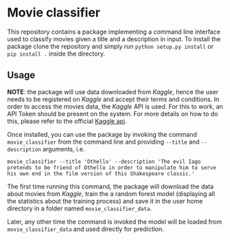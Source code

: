 # Movie classifier

This repository contains a package implementing a command line interface used to classify movies given a title and a description in input. To install the package clone the repository and simply run `python setup.py install` or `pip install .` inside the directory.

## Usage

**NOTE**: the package will use data downloaded from *Kaggle*, hence the user needs to be registered on *Kaggle* and accept their terms and conditions. In order to access the movies data, the *Kaggle* API is used. For this to work, an API Token should be present on the system. For more details on how to do this, please refer to the official [Kaggle api](https://github.com/Kaggle/kaggle-api#api-credentials).

Once installed, you can use the package by invoking the command `movie_classifier` from the command line and providing `--title` and `--description` arguments, i.e.
```
movie_classifier --title 'Othello' --description 'The evil Iago pretends to be friend of Othello in order to manipulate him to serve his own end in the film version of this Shakespeare classic.'
```
The first time running this command, the package will download the data about movies from *Kaggle*, train the a random forest model (displaying all the statistics about the training process) and save it in the user home directory in a folder named `movie_classifier_data`.

Later, any other time the command is invoked the model will be loaded from `movie_classifier_data` and used directly for prediction.